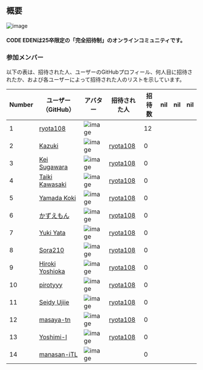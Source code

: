 ## 概要

![image](https://github.com/Coder-Eden/.github-private/assets/83957178/50505e63-2fba-4733-b825-b9b7e3615ad0)

#### CODE EDENは25卒限定の「完全招待制」のオンラインコミュニティです。

### 参加メンバー

以下の表は、招待された人、ユーザーのGitHubプロフィール、何人目に招待されたか、および各ユーザーによって招待された人のリストを示しています。

| Number | ユーザー（GitHub） | アバター | 招待された人 | 招待数 | nil  | nil | nil |
| --- | --- | --- | --- | --- | --- | --- | --- |
| 1 | [ryota108](https://github.com/ryota108) | ![image](https://avatars.githubusercontent.com/u/83957178?v=4) | [](https://github.com/) | 12 |  |  |  |
| 2 | [Kazuki](https://github.com/cocoide) | ![image](https://avatars.githubusercontent.com/u/113165849?v=4) | [ryota108](https://github.com/ryota108) | 0 |  |  |  |
| 3 | [Kei Sugawara](https://github.com/keis8221) | ![image](https://avatars.githubusercontent.com/u/54695442?v=4) | [ryota108](https://github.com/ryota108) | 0 |  |  |  |
| 4 | [Taiki Kawasaki ](https://github.com/taikicoco) | ![image](https://avatars.githubusercontent.com/u/80304118?v=4) | [ryota108](https://github.com/ryota108) | 0 |  |  |  |
| 5 | [Yamada Koki](https://github.com/koki-algebra) | ![image](https://avatars.githubusercontent.com/u/54975589?v=4) | [ryota108](https://github.com/ryota108) | 0 |  |  |  |
| 6 | [かずえもん](https://github.com/kazuemon) | ![image](https://avatars.githubusercontent.com/u/12812934?v=4) | [ryota108](https://github.com/ryota108) | 0 |  |  |  |
| 7 | [Yuki Yata](https://github.com/arfes0e2b3c) | ![image](https://avatars.githubusercontent.com/u/86275398?v=4) | [ryota108](https://github.com/ryota108) | 0 |  |  |  |
| 8 | [Sora210](https://github.com/Sora-210) | ![image](https://avatars.githubusercontent.com/u/46365745?v=4) | [ryota108](https://github.com/ryota108) | 0 |  |  |  |
| 9 | [Hiroki Yoshioka](https://github.com/YoshiYoshiPro) | ![image](https://avatars.githubusercontent.com/u/106864912?v=4) | [ryota108](https://github.com/ryota108) | 0 |  |  |  |
| 10 | [pirotyyy](https://github.com/pirotyyy) | ![image](https://avatars.githubusercontent.com/u/112918420?v=4) | [ryota108](https://github.com/ryota108) | 0 |  |  |  |
| 11 | [Seidy Ujiie](https://github.com/Seidy-u) | ![image](https://avatars.githubusercontent.com/u/85110663?v=4) | [ryota108](https://github.com/ryota108) | 0 |  |  |  |
| 12 | [masaya-tn](https://github.com/masaya-tn) | ![image](https://avatars.githubusercontent.com/u/61619091?v=4) | [ryota108](https://github.com/ryota108) | 0 |  |  |  |
| 13 | [Yoshimi-I](https://github.com/yoshimi-I) | ![image](https://avatars.githubusercontent.com/u/89241539?v=4) | [ryota108](https://github.com/ryota108) | 0 |  |  |  |
| 14 | [manasan-iTL](https://github.com/manasan-iTL) | ![image](https://avatars.githubusercontent.com/u/52818097?v=4) | [](https://github.com/) | 0 |  |  |  |
